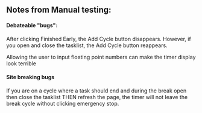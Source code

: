 ## Notes from Manual testing:

#### Debateable "bugs":

After clicking Finished Early, the Add Cycle button disappears. However, if you open and close the tasklist, the Add Cycle button reappears.

Allowing the user to input floating point numbers can make the timer display look terrible

#### Site breaking bugs

If you are on a cycle where a task should end and during the break open then close the tasklist THEN refresh the page, the timer will not leave the break cycle without clicking emergency stop.
